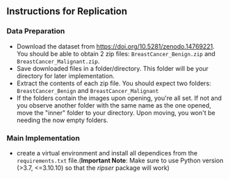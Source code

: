 ## Instructions for Replication

### Data Preparation
- Download the dataset from https://doi.org/10.5281/zenodo.14769221. You should be able to obtain 2 zip files: `BreastCancer_Benign.zip` and `BreastCancer_Malignant.zip`.
- Save downloaded files in a folder/directory. This folder will be your directory for later implementation.
- Extract the contents of each zip file. You should expect two folders: `BreastCancer_Benign` and `BreastCancer_Malignant`
- If the folders contain the images upon opening, you're all set. If not and you observe another folder with the same name as the one opened, move the "inner" folder to your directory. Upon moving, you won't be needing the now empty folders.

### Main Implementation
- create a virtual environment and install all dependices from the `requirements.txt` file.(**Important Note**: Make sure to use Python version (>3.7, <=3.10.10) so that the _ripser_ package will work)

  
